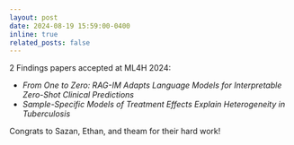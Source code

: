 ```yaml
---
layout: post
date: 2024-08-19 15:59:00-0400
inline: true
related_posts: false
---
```


2 Findings papers accepted at ML4H 2024:

- _From One to Zero: RAG-IM Adapts Language Models for Interpretable Zero-Shot Clinical Predictions_
- _Sample-Specific Models of Treatment Effects Explain Heterogeneity in Tuberculosis_

Congrats to Sazan, Ethan, and theam for their hard work!
